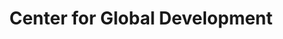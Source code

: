 ---
facebook: https://facebook.com/CGDev
instagram: https://instagram.com/cgdev_
linkedin: https://linkedin.com/company/center-for-global-development
logohandle: cgdev
sort: cgdev
title: Center for Global Development
twitter: https://x.com/CGDev
website: https://www.cgdev.org/
youtube: https://youtube.com/c/CgdevOrg1
---